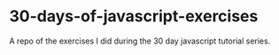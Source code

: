 # 30-days-of-javascript-exercises

A repo of the exercises I did during the 30 day javascript tutorial series.
